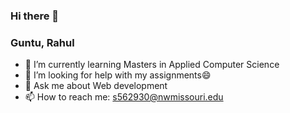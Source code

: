 ### Hi there 👋
### Guntu, Rahul
- 🌱 I’m currently learning Masters in Applied Computer Science
- 🤔 I’m looking for help with my assignments:smile:
- 💬 Ask me about Web development
- 📫 How to reach me: s562930@nwmissouri.edu
